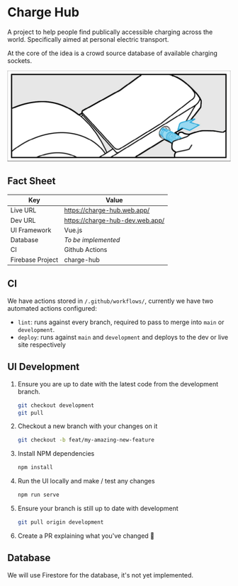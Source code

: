 # Charge Hub

A project to help people find publically accessible charging across the world. Specifically aimed at personal electric transport.

At the core of the idea is a crowd source database of available charging sockets.

![charge-hub](./.project/readme.png)

## Fact Sheet

| Key              | Value                           |
|------------------|---------------------------------|
| Live URL         | https://charge-hub.web.app/     |
| Dev URL          | https://charge-hub-dev.web.app/ |
| UI Framework     | Vue.js                          |
| Database         | _To be implemented_             |
| CI               | Github Actions                  |
| Firebase Project | charge-hub                      |

## CI

We have actions stored in `/.github/workflows/`, currently we have two automated actions configured:
- `lint`: runs against every branch, required to pass to merge into `main` or `development`.
- `deploy`: runs against `main` and `development` and deploys to the dev or live site respectively

## UI Development

1. Ensure you are up to date with the latest code from the development branch.

    ```bash
    git checkout development
    git pull
    ```

1. Checkout a new branch with your changes on it

    ```bash
    git checkout -b feat/my-amazing-new-feature
    ```

1. Install NPM dependencies

    ```bash
    npm install
    ```

1. Run the UI locally and make / test any changes

    ```bash
    npm run serve
    ```

1. Ensure your branch is still up to date with development

    ```bash
    git pull origin development
    ```

1. Create a PR explaining what you've changed 🦸

## Database

We will use Firestore for the database, it's not yet implemented.
